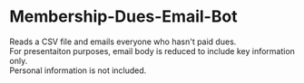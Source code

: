 # Membership-Dues-Email-Bot  
Reads a CSV file and emails everyone who hasn't paid dues.  
For presentaiton purposes, email body is reduced to include key information only.  
Personal information is not included.
